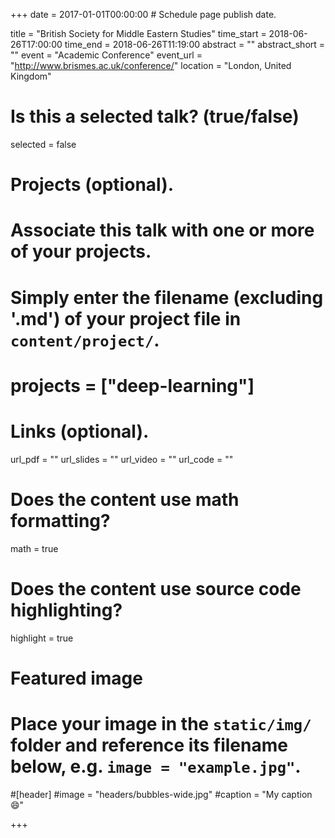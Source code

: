+++
date = 2017-01-01T00:00:00 # Schedule page publish date.

title = "British Society for Middle Eastern Studies"
time_start = 2018-06-26T17:00:00
time_end = 2018-06-26T11:19:00
abstract = ""
abstract_short = ""
event = "Academic Conference"
event_url = "http://www.brismes.ac.uk/conference/"
location = "London, United Kingdom"

# Is this a selected talk? (true/false)
selected = false

# Projects (optional).
#   Associate this talk with one or more of your projects.
#   Simply enter the filename (excluding '.md') of your project file in `content/project/`.
# projects = ["deep-learning"]

# Links (optional).
url_pdf = ""
url_slides = ""
url_video = ""
url_code = ""

# Does the content use math formatting?
math = true

# Does the content use source code highlighting?
highlight = true

# Featured image
# Place your image in the `static/img/` folder and reference its filename below, e.g. `image = "example.jpg"`.
#[header]
#image = "headers/bubbles-wide.jpg"
#caption = "My caption :smile:"

+++